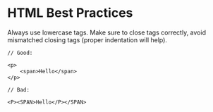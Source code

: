 # HTML Best Practices

Always use lowercase tags. Make sure to close tags correctly, avoid mismatched closing tags (proper indentation will help). 

```
// Good:

<p>
	<span>Hello</span>
</p>

// Bad:

<P><SPAN>Hello</P></SPAN>

```